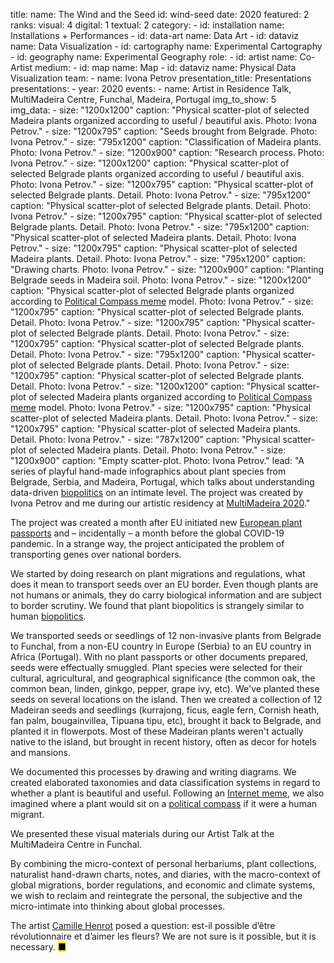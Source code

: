 title: 
    name: The Wind and the Seed
id: wind-seed
date: 2020
featured: 2
ranks:
    visual: 4
    digital: 1
    textual: 2
category: 
    - id: installation
      name: Installations + Performances
    - id: data-art
      name: Data Art
    - id: dataviz
      name: Data Visualization
    - id: cartography
      name: Experimental Cartography
    - id: geography
      name: Experimental Geography
role:
    - id: artist
      name: Co-Artist
medium:
    - id: map
      name: Map
    - id: dataviz
      name: Physical Data Visualization
team:
    - name: Ivona Petrov
presentation_title: Presentations
presentations:
    - year: 2020
      events:
        - name: <span class='italic-style'>Artist in Residence Talk</span>, MultiMadeira Centre, Funchal, Madeira, Portugal 
img_to_show: 5       
img_data:
    - size: "1200x1200"
      caption: "Physical scatter-plot of selected Madeira plants organized according to useful / beautiful axis. Photo: Ivona Petrov."
    - size: "1200x795"
      caption: "Seeds brought from Belgrade. Photo: Ivona Petrov."
    - size: "795x1200"
      caption: "Classification of Madeira plants. Photo: Ivona Petrov."
    - size: "1200x900"
      caption: "Research process. Photo: Ivona Petrov."
    - size: "1200x1200"
      caption: "Physical scatter-plot of selected Belgrade plants organized according to useful / beautiful axis. Photo: Ivona Petrov."
    - size: "1200x795"
      caption: "Physical scatter-plot of selected Belgrade plants. Detail. Photo: Ivona Petrov."
    - size: "795x1200"
      caption: "Physical scatter-plot of selected Belgrade plants. Detail. Photo: Ivona Petrov."
    - size: "1200x795"
      caption: "Physical scatter-plot of selected Belgrade plants. Detail. Photo: Ivona Petrov."
    - size: "795x1200"
      caption: "Physical scatter-plot of selected Madeira plants. Detail. Photo: Ivona Petrov."
    - size: "1200x795"
      caption: "Physical scatter-plot of selected Madeira plants. Detail. Photo: Ivona Petrov."
    - size: "795x1200"
      caption: "Drawing charts. Photo: Ivona Petrov."
    - size: "1200x900"
      caption: "Planting Belgrade seeds in Madeira soil. Photo: Ivona Petrov."
    - size: "1200x1200"
      caption: "Physical scatter-plot of selected Belgrade plants organized according to <a href='https://knowyourmeme.com/memes/political-compass' target='_blank'>Political Compass meme</a> model. Photo: Ivona Petrov."
    - size: "1200x795"
      caption: "Physical scatter-plot of selected Belgrade plants. Detail. Photo: Ivona Petrov."
    - size: "1200x795"
      caption: "Physical scatter-plot of selected Belgrade plants. Detail. Photo: Ivona Petrov."
    - size: "1200x795"
      caption: "Physical scatter-plot of selected Belgrade plants. Detail. Photo: Ivona Petrov."
    - size: "795x1200"
      caption: "Physical scatter-plot of selected Belgrade plants. Detail. Photo: Ivona Petrov."
    - size: "1200x795"
      caption: "Physical scatter-plot of selected Belgrade plants. Detail. Photo: Ivona Petrov."
    - size: "1200x1200"
      caption: "Physical scatter-plot of selected Madeira plants organized according to <a href='https://knowyourmeme.com/memes/political-compass' target='_blank'>Political Compass meme</a> model. Photo: Ivona Petrov."
    - size: "1200x795"
      caption: "Physical scatter-plot of selected Madeira plants. Detail. Photo: Ivona Petrov."
    - size: "1200x795"
      caption: "Physical scatter-plot of selected Madeira plants. Detail. Photo: Ivona Petrov."
    - size: "787x1200"
      caption: "Physical scatter-plot of selected Madeira plants. Detail. Photo: Ivona Petrov."
    - size: "1200x900"
      caption: "Empty scatter-plot. Photo: Ivona Petrov."
lead: "A series of playful hand-made infographics about plant species from Belgrade, Serbia, and Madeira, Portugal, which talks about understanding data-driven <a href='https://en.wikipedia.org/wiki/Biopolitics' target='_blank'>biopolitics</a> on an intimate level. The project was created by Ivona Petrov and me during our artistic residency at <a href='https://www.multimadeira.com/' target='_blank'>MultiMadeira 2020</a>."

The project was created a month after EU initiated new <a href='https://www.europarl.europa.eu/doceo/document/E-9-2019-003753_EN.html' target='_blank'>European plant passports</a> and – incidentally – a month before the global COVID-19 pandemic. In a strange way, the project anticipated the problem of transporting genes over national borders. 

We started by doing research on plant migrations and regulations, what does it mean to transport seeds over an EU border. Even though plants are not humans or animals, they do carry biological information and are subject to border scrutiny. We found that plant biopolitics is strangely similar to human <a href='https://en.wikipedia.org/wiki/Biopolitics' target='_blank'>biopolitics</a>.  

We transported seeds or seedlings of 12 non-invasive plants from Belgrade to Funchal, from a non-EU country in Europe (Serbia) to an EU country in Africa (Portugal). With no plant passports or other documents prepared, seeds were effectually smuggled. Plant species were selected for their cultural, agricultural, and geographical significance (the common oak, the common bean, linden, ginkgo, pepper, grape ivy, etc). We've planted these seeds on several locations on the island. Then we created a collection of 12 Madeiran seeds and seedlings (kurrajong, ficus, eagle fern, Cornish heath, fan palm, bougainvillea, Tipuana tipu, etc), brought it back to Belgrade, and planted it in flowerpots. Most of these Madeiran plants weren't actually native to the island, but brought in recent history, often as decor for hotels and mansions.

We documented this processes by drawing and writing diagrams. We created elaborated taxonomies and data classification systems in regard to whether a plant is beautiful and useful. Following an <a href='https://knowyourmeme.com/memes/political-compass' target='_blank'>Internet meme</a>, we also imagined where a plant would sit on a <a href='https://www.politicalcompass.org/' target='_blank'>political compass</a> if it were a human migrant.

We presented these visual materials during our Artist Talk at the MultiMadeira Centre in Funchal.

By combining the micro-context of personal herbariums, plant collections, naturalist hand-drawn charts, notes, and diaries, with the macro-context of global migrations, border regulations, and economic and climate systems, we wish to reclaim and reintegrate the personal, the subjective and the micro-intimate into thinking about global processes. 

The artist <a href='https://www.camillehenrot.fr/fr/work/61/est-il-possible-detre-revolutionnaire-et-daimer-les-fleurs' target='_blank'>Camille Henrot</a> posed a question: <span class='italic-style'>est-il possible d’être révolutionnaire et d’aimer les fleurs?</span> We are not sure is it possible, but it <span class='italic-style'>is</span> necessary. <mark>&#9632;</mark>